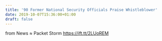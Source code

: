 ```yaml
---
title: '90 Former National Security Officials Praise Whistleblower'
date: 2019-10-07T15:36:00+01:00
draft: false
---
```


  
  
from News ≈ Packet Storm https://ift.tt/2LUoREM